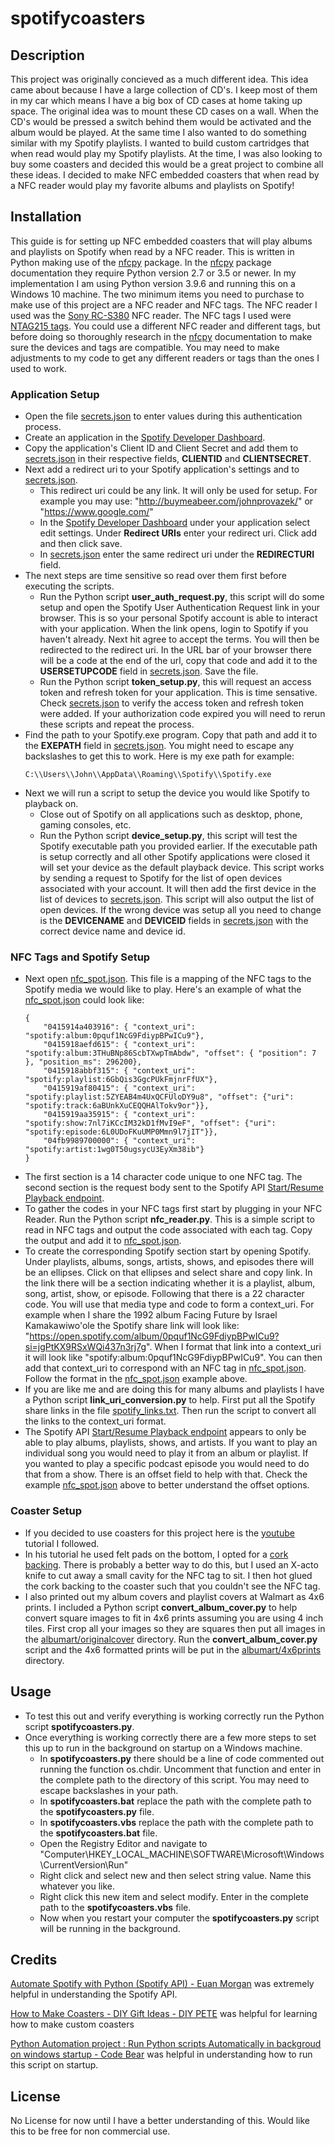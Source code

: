 # spotifycoasters

## Description
This project was originally concieved as a much different idea. This idea came about because I have a large collection of CD's. I keep most of them in my car which means I have a big box of CD cases at home taking up space. The original idea was to mount these CD cases on a wall. When the CD's would be pressed a switch behind them would be activated and the album would be played. At the same time I also wanted to do something similar with my Spotify playlists. I wanted to build custom cartridges that when read would play my Spotify playlists. At the time, I was also looking to buy some coasters and decided this would be a great project to combine all these ideas. I decided to make NFC embedded coasters that when read by a NFC reader would play my favorite albums and playlists on Spotify!

## Installation
This guide is for setting up NFC embedded coasters that will play albums and playlists on Spotify when read by a NFC reader. This is written in Python making use of the [nfcpy](https://nfcpy.readthedocs.io/en/latest/) package. In the [nfcpy](https://nfcpy.readthedocs.io/en/latest/) package documentation they require Python version 2.7 or 3.5 or newer. In  my implementation I am using Python version 3.9.6 and running this on a Windows 10 machine. The two minimum items you need to purchase to make use of this project are a NFC reader and NFC tags. The NFC reader I used was the [Sony RC-S380](https://www.amazon.com/gp/product/B00VR1WARC) NFC reader. The NFC tags I used were [NTAG215 tags](https://www.amazon.com/gp/product/B08G8KQLLB). You could use a different NFC reader and different tags, but before doing so thoroughly research in the [nfcpy](https://nfcpy.readthedocs.io/en/latest/overview.html#supported-devices) documentation to make sure the devices and tags are compatible. You may need to make adjustments to my code to get any different readers or tags than the ones I used to work.

### Application Setup
- Open the file [secrets.json](./data/secrets.json) to enter values during this authentication process.
- Create an application in the [Spotify Developer Dashboard](https://developer.spotify.com/dashboard/applications).
- Copy the application's Client ID and Client Secret and add them to [secrets.json](./data/secrets.json) in their respective fields, **CLIENTID** and **CLIENTSECRET**.
- Next add a redirect uri to your Spotify application's settings and to [secrets.json](./data/secrets.json).
    - This redirect uri could be any link. It will only be used for setup. For example you may use: "http://buymeabeer.com/johnprovazek/" or "https://www.google.com/"
    - In the [Spotify Developer Dashboard](https://developer.spotify.com/dashboard/applications) under your application select edit settings. Under **Redirect URIs** enter your redirect uri. Click add and then click save.
    - In [secrets.json](./data/secrets.json) enter the same redirect uri under the **REDIRECTURI** field.
- The next steps are time sensitive so read over them first before executing the scripts.
    - Run the Python script **user_auth_request.py**, this script will do some setup and open the Spotify User Authentication Request link in your browser. This is so your personal Spotify account is able to interact with your application. When the link opens, login to Spotify if you haven't already. Next hit agree to accept the terms. You will then be redirected to the redirect uri. In the URL bar of your browser there will be a code at the end of the url, copy that code and add it to the **USERSETUPCODE** field in [secrets.json](./data/secrets.json). Save the file.
    - Run the Python script **token_setup.py**, this will request an access token and refresh token for your application. This is time sensative. Check [secrets.json](./data/secrets.json) to verify the access token and refresh token were added. If your authorization code expired you will need to rerun these scripts and repeat the process.
- Find the path to your Spotify.exe program. Copy that path and add it to the **EXEPATH** field in [secrets.json](./data/secrets.json). You might need to escape any backslashes to get this to work. Here is my exe path for example:
    ```
    C:\\Users\\John\\AppData\\Roaming\\Spotify\\Spotify.exe
    ```
- Next we will run a script to setup the device you would like Spotify to playback on.
    - Close out of Spotify on all applications such as desktop, phone, gaming consoles, etc.
    - Run the Python script **device_setup.py**, this script will test the Spotify executable path you provided earlier. If the executable path is setup correctly and all other Spotify applications were closed it will set your device as the default playback device. This script works by sending a request to Spotify for the list of open devices associated with your account. It will then add the first device in the list of devices to [secrets.json](./data/secrets.json). This script will also output the list of open devices. If the wrong device was setup all you need to change is the **DEVICENAME** and **DEVICEID** fields in [secrets.json](./data/secrets.json) with the correct device name and device id.

### NFC Tags and Spotify Setup
- Next open [nfc_spot.json](./data/nfc_spot.json). This file is a mapping of the NFC tags to the Spotify media we would like to play. Here's an  example of what the [nfc_spot.json](./data/nfc_spot.json) could look like:
    ```
    {
        "0415914a403916": { "context_uri": "spotify:album:0pquf1NcG9FdiypBPwICu9"},
        "0415918aefd615": { "context_uri": "spotify:album:3THuBNp86ScbTXwpTmAbdw", "offset": { "position": 7 }, "position_ms": 296200},
        "0415918abbf315": { "context_uri": "spotify:playlist:6GbQis3GgcPUkFmjnrFfUX"},
        "0415919af80415": { "context_uri": "spotify:playlist:5ZYEAB4m4UxQCFUloDY9u8", "offset": {"uri": "spotify:track:6aBUnkXuCEQQHAlTokv9or"}},
        "0415919aa35915": { "context_uri": "spotify:show:7nl7iKCcIM32kD1fMvI9eF", "offset": {"uri": "spotify:episode:6L0UDoFKuUMP0Mmn9l7jIT"}},
        "04fb9989700000": { "context_uri": "spotify:artist:1wg0T50ugsycU3EyXm38ib"}
    }
    ```
- The first section is a 14 character code unique to one NFC tag. The second section is the request body sent to the Spotify API [Start/Resume Playback endpoint](https://developer.spotify.com/console/put-play/).
- To gather the codes in your NFC tags first start by plugging in your NFC Reader. Run the Python script **nfc_reader.py**. This is a simple script to read in NFC tags and output the code associated with each tag. Copy the output and add it to [nfc_spot.json](./data/nfc_spot.json).
- To create the corresponding Spotify section start by opening Spotify. Under playlists, albums, songs, artists, shows, and episodes there will be an ellipses. Click on that ellipses and select share and copy link. In the link there will be a section indicating whether it is a playlist, album, song, artist, show, or episode. Following that there is a 22 character code. You will use that media type and code to form a context_uri. For example when I share the 1992 album Facing Future by Israel Kamakawiwo'ole the Spotify share link will look like: "https://open.spotify.com/album/0pquf1NcG9FdiypBPwICu9?si=jgPtKX9RSxWQi437n3rj7g". When I format that link into a context_uri it will look like "spotify:album:0pquf1NcG9FdiypBPwICu9". You can then add that context_uri to correspond with an NFC tag in [nfc_spot.json](./data/nfc_spot.json). Follow the format in the [nfc_spot.json](./data/nfc_spot.json) example above.
- If you are like me and are doing this for many albums and playlists I have a Python script **link_uri_conversion.py** to help. First put all the Spotify share links in the file [spotify_links.txt](./data/spotify_links.txt). Then run the script to convert all the links to the context_uri format.
- The Spotify API [Start/Resume Playback endpoint](https://developer.spotify.com/console/put-play/) appears to only be able to play albums, playlists, shows, and artists. If you want to play an individual song you would need to play it from an album or playlist. If you wanted to play a specific podcast episode you would need to do that from a show. There is an offset field to help with that. Check the example [nfc_spot.json](./data/nfc_spot.json) above to better understand the offset options.

### Coaster Setup
- If you decided to use coasters for this project here is the [youtube](https://www.youtube.com/watch?v=RV7-3CawKAM&t=68s&ab_channel=DIYPETE) tutorial I followed.
- In his tutorial he used felt pads on the bottom, I opted for a [cork backing](https://www.amazon.com/gp/product/B0834MWWS8/). There is probably a better way to do this, but I used an X-acto knife to cut away a small cavity for the NFC tag to sit. I then hot glued the cork backing to the coaster such that you couldn't see the NFC tag.
- I also printed out my album covers and playlist covers at Walmart as 4x6 prints. I included a Python script **convert_album_cover.py** to help convert square images to fit in 4x6 prints assuming you are using 4 inch tiles. First crop all your images so they are squares then put all images in the [albumart/originalcover](./albumart/originalcover) directory. Run the **convert_album_cover.py** script and the 4x6 formatted prints will be put in the [albumart/4x6prints](./albumart/4x6prints) directory.

## Usage

- To test this out and verify everything is working correctly run the Python script **spotifycoasters.py**.
- Once everything is working correctly there are a few more steps to set this up to run in the background on startup on a Windows machine.
    - In **spotifycoasters.py** there should be a line of code commented out running the function os.chdir. Uncomment that function and enter in the complete path to the directory of this script. You may need to escape backslashes in your path.
    - In **spotifycoasters.bat** replace the path with the complete path to the **spotifycoasters.py** file.
    - In **spotifycoasters.vbs** replace the path with the complete path to the **spotifycoasters.bat** file.
    - Open the Registry Editor and navigate to "Computer\HKEY_LOCAL_MACHINE\SOFTWARE\Microsoft\Windows\CurrentVersion\Run"
    - Right click and select new and then select string value. Name this whatever you like.
    - Right click this new item and select modify. Enter in the complete path to the **spotifycoasters.vbs** file.
    - Now when you restart your computer the **spotifycoasters.py** script will be running in the background.

## Credits

[Automate Spotify with Python (Spotify API) - Euan Morgan](https://www.youtube.com/watch?v=-FsFT6OwE1A&t=450s&ab_channel=EuanMorgan) was extremely helpful in understanding the Spotify API.

[How to Make Coasters - DIY Gift Ideas - DIY PETE](https://www.youtube.com/watch?v=RV7-3CawKAM&t=68s&ab_channel=DIYPETE) was helpful for learning how to make custom coasters

[Python Automation project : Run Python scripts Automatically in backgroud on windows startup - Code Bear](https://www.youtube.com/watch?v=XWV9tatoPQI&ab_channel=CodeBear) was helpful in understanding how to run this script on startup.


## License

No License for now until I have a better understanding of this. Would like this to be free for non commercial use.

